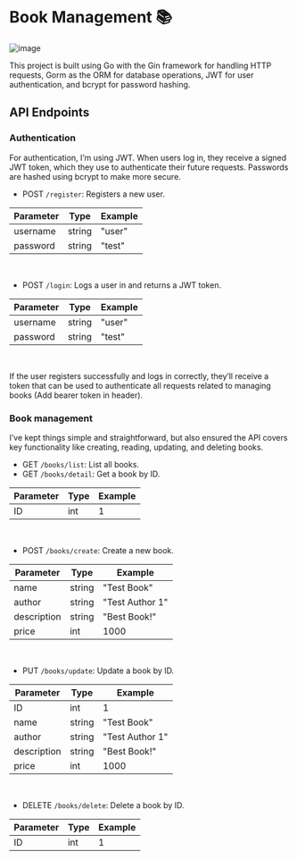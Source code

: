 # Book Management 📚
![image](https://github.com/user-attachments/assets/74cfad5d-4f4f-453b-b26d-7785e3f30bd1)

This project is built using Go with the Gin framework for handling HTTP requests, Gorm as the ORM for database operations, JWT for user authentication, and bcrypt for password hashing.

## API Endpoints
### Authentication
For authentication, I’m using JWT. When users log in, they receive a signed JWT token, which they use to authenticate their future requests. Passwords are hashed using bcrypt to make more secure.
- POST `/register`: Registers a new user.<br>

| Parameter | Type | Example|
| ------------- | ------------- | ------------- |
| username | string | "user" |
| password | string | "test" |
<br>

- POST `/login`: Logs a user in and returns a JWT token.<br>

| Parameter | Type | Example|
| ------------- | ------------- | ------------- |
| username | string | "user" |
| password | string | "test" |
<br>

If the user registers successfully and logs in correctly, they’ll receive a token that can be used to authenticate all requests related to managing books (Add bearer token in header).

### Book management
I’ve kept things simple and straightforward, but also ensured the API covers key functionality like creating, reading, updating, and deleting books.

- GET `/books/list`: List all books.<br>
- GET `/books/detail`: Get a book by ID.<br>

| Parameter | Type | Example|
| ------------- | ------------- | ------------- |
| ID | int | 1 |
<br>

- POST `/books/create`: Create a new book.<br>

| Parameter | Type | Example|
| ------------- | ------------- | ------------- |
| name | string | "Test Book" |
| author | string | "Test Author 1" |
| description | string | "Best Book!" |
| price | int | 1000 |
<br>

- PUT `/books/update`: Update a book by ID.<br>

| Parameter | Type | Example|
| ------------- | ------------- | ------------- |
| ID | int | 1 |
| name | string | "Test Book" |
| author | string | "Test Author 1" |
| description | string | "Best Book!" |
| price | int | 1000 |
<br>

- DELETE `/books/delete`: Delete a book by ID.<br>


| Parameter | Type | Example|
| ------------- | ------------- | ------------- |
| ID | int | 1 |
<br>



